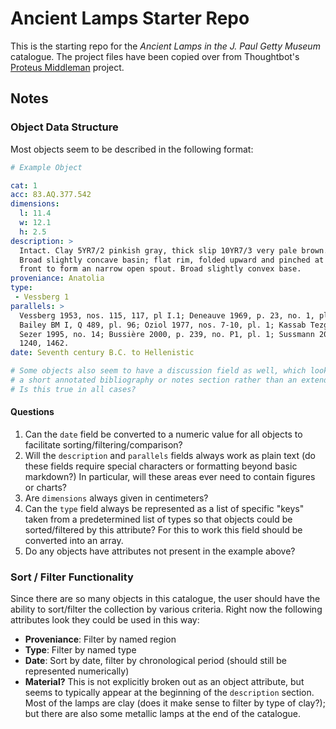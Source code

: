 # Ancient Lamps Starter Repo

This is the starting repo for the _Ancient Lamps in the J. Paul Getty Museum_
catalogue. The project files have been copied over from Thoughtbot's
[Proteus Middleman](https://github.com/thoughtbot/proteus-middleman)
project.

## Notes

### Object Data Structure

Most objects seem to be described in the following format:

```yaml
# Example Object

cat: 1
acc: 83.AQ.377.542
dimensions:
  l: 11.4
  w: 12.1
  h: 2.5
description: >
  Intact. Clay 5YR7/2 pinkish gray, thick slip 10YR7/3 very pale brown.
  Broad slightly concave basin; flat rim, folded upward and pinched at
  front to form an narrow open spout. Broad slightly convex base.
proveniance: Anatolia
type: 
 - Vessberg 1
parallels: >
  Vessberg 1953, nos. 115, 117, pl I.1; Deneauve 1969, p. 23, no. 1, pl. 17;
  Bailey BM I, Q 489, pl. 96; Oziol 1977, nos. 7-10, pl. 1; Kassab Tezgör and
  Sezer 1995, no. 14; Bussière 2000, p. 239, no. P1, pl. 1; Sussmann 2007, nos.
  1240, 1462.
date: Seventh century B.C. to Hellenistic

# Some objects also seem to have a discussion field as well, which looks to be
# a short annotated bibliography or notes section rather than an extended essay. 
# Is this true in all cases?
```

#### Questions

1. Can the `date` field be converted to a numeric value for all objects to facilitate
   sorting/filtering/comparison?
2. Will the `description` and `parallels` fields always work as plain text
   (do these fields require special characters or formatting beyond basic markdown?)
   In particular, will these areas ever need to contain figures or charts?
3. Are `dimensions` always given in centimeters?
4. Can the `type` field always be represented as a list of specific "keys" taken
   from a predetermined list of types so that objects could be sorted/filtered
   by this attribute? For this to work this field should be converted into an array.
5. Do any objects have attributes not present in the example above?


### Sort / Filter Functionality

Since there are so many objects in this catalogue, the user should have the ability
to sort/filter the collection by various criteria. Right now the following attributes
look they could be used in this way:

- **Proveniance**: Filter by named region
- **Type**: Filter by named type
- **Date**: Sort by date, filter by chronological period (should still be represented 
  numerically)
- **Material?** This is not explicitly broken out as an object attribute, but seems to 
  typically appear at the beginning of the `description` section. Most of the lamps
  are clay (does it make sense to filter by type of clay?); but there are also some 
  metallic lamps at the end of the catalogue.
  
